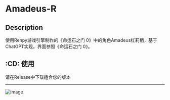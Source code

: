 # Amadeus-R
## Description
使用Renpy游戏引擎制作的《命运石之门 0》中的角色Amadeus红莉栖，基于ChatGPT实现。界面参照《命运石之门 0》。
## :CD: 使用
请在Release中下载适合您的版本

---

![image](https://github.com/MCDFsteve/AmadeusByRenPyAndChatGPT/assets/71605531/8a4beae2-1612-4b76-af22-c7c1a40e41a7)
